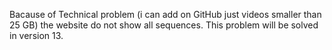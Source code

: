 Bacause of Technical problem (i can add on GitHub just videos smaller than 25 GB) the website do not show all sequences. This problem will be solved in version 13.
